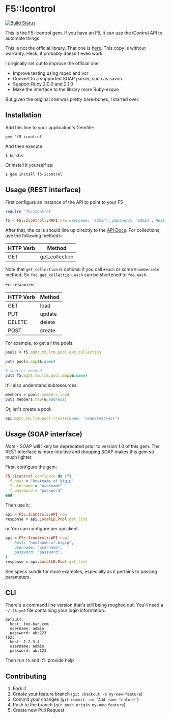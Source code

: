 # F5::Icontrol

[![Build Status](https://travis-ci.org/swalberg/f5-icontrol.svg?branch=master)](https://travis-ci.org/swalberg/f5-icontrol)

This is the F5-icontrol gem. If you have an F5, it can use the iControl API to automate things

This is not the official library. That one is [here](https://devcentral.f5.com/d/icontrol-ruby-library). This copy is without warranty. Heck, it probably doesn't even work.

I originally set out to improve the official one:

* Improve testing using rspec and vcr
* Convert to a supported SOAP parser, such as savon
* Support Ruby 2.0.0 and 2.1.0
* Make the interface to the library more Ruby-esque

But given the original one was pretty bare-bones, I started over. 

## Installation

Add this line to your application's Gemfile:

    gem 'f5-icontrol'

And then execute:

    $ bundle

Or install it yourself as:

    $ gem install f5-icontrol

## Usage (REST interface)

First configure an instance of the API to point to your F5

```Ruby
require 'f5/icontrol'

f5 = F5::Icontrol::RAPI.new username: 'admin', password: 'admin', host: '10.1.1.1'
```

After that, the calls should line up directly to the [API Docs](https://devcentral.f5.com/wiki/iControlREST.APIRef.ashx). For collections, use the following methods:

| HTTP Verb | Method         |
|-----------|----------------|
| GET       | get_collection |

Note that `get_collection` is optional if you call `#each` or some `Enumberable` method. So `foo.get_collection.each` can be shortened to `foo.each`.

For resources

| HTTP Verb | Method         |
|-----------|----------------|
| GET       | load           |
| PUT       | update         |
| DELETE    | delete         |
| POST      | create         |


For example, to get all the pools:

```Ruby
pools = f5.mgmt.tm.ltm.pool.get_collection

puts pools.map(&:name)

# shorter method
puts f5.mgmt.tm.ltm.pool.map(&:name)
```

It'll also understand subresources:

```Ruby
members = pools.members.load
puts members.map(&:address)

```

Or, let's create a pool:

```Ruby
api.mgmt.tm.ltm.pool.create(name: 'seanstestrest')
```

## Usage (SOAP interface)

*Note* - SOAP will likely be deprecated prior to version 1.0 of this gem. The REST interface is more intuitive and dropping SOAP makes this gem so much lighter.

First, configure the gem:

```Ruby
F5::Icontrol.configure do |f|
  f.host = "hostname.of.bigip"
  f.username = "username"
  f.password = "password"
end
```

Then use it:

```Ruby
api = F5::Icontrol::API.new
response = api.LocalLB.Pool.get_list
```

or You can configure per api client.

```Ruby
api = F5::Icontrol::API.new(
    host: "hostname.of.bigip",
    username: "username",
    password: "password",
)
response = api.LocalLB.Pool.get_list
```

See specs subdir for more examples, especially as it pertains to passing parameters.

## CLI

There's a command line version that's still being roughed out. You'll need a `~/.f5.yml` file containing your login information:

```
default:
  host: foo.bar.com
  username: admin
  password: abc123
lb2:
  host: 1.2.3.4
  username: admin
  password: abc123
```

Then run `f5` and it'll provide help


## Contributing

1. Fork it
2. Create your feature branch (`git checkout -b my-new-feature`)
3. Commit your changes (`git commit -am 'Add some feature'`)
4. Push to the branch (`git push origin my-new-feature`)
5. Create new Pull Request
